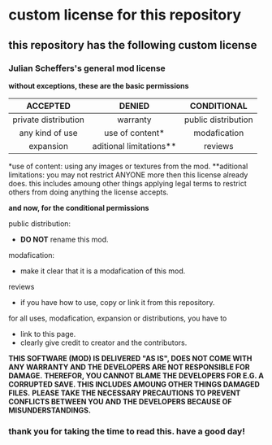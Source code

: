 # custom license for this repository

## this repository has the following custom license
### Julian Scheffers's general mod license

**without exceptions, these are the basic permissions**

| ACCEPTED                | DENIED                  | CONDITIONAL             |
|:-----------------------:|:-----------------------:|:-----------------------:|
| private distribution    | warranty                | public distribution     |
| any kind of use         | use of content*         | modafication            |
| expansion               | aditional limitations** | reviews                 |

*use of content: using any images or textures from the mod.
**aditional limitations: you may not restrict ANYONE more then this license already does. this includes amoung other things applying legal terms to restrict others from doing anything the license accepts.

**and now, for the conditional permissions**

public distribution:
- **DO NOT** rename this mod.

modafication:
- make it clear that it is a modafication of this mod.

reviews
- if you have how to use, copy or link it from this repository.

for all uses, modafication, expansion or distributions, you have to
- link to this page.
- clearly give credit to creator and the contributors.

**THIS SOFTWARE (MOD) IS DELIVERED "AS IS", DOES NOT COME WITH ANY WARRANTY AND THE DEVELOPERS ARE NOT RESPONSIBLE FOR DAMAGE.**
**THEREFOR, YOU CANNOT BLAME THE DEVELOPERS FOR E.G. A CORRUPTED SAVE. THIS INCLUDES AMOUNG OTHER THINGS DAMAGED FILES.**
**PLEASE TAKE THE NECESSARY PRECAUTIONS TO PREVENT CONFLICTS BETWEEN YOU AND THE DEVELOPERS BECAUSE OF MISUNDERSTANDINGS.**

### thank you for taking the time to read this. have a good day!
